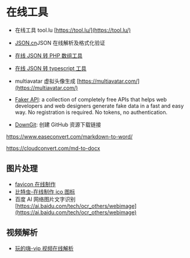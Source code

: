 # 在线工具

- 在线工具 tool.lu [https://tool.lu/](https://tool.lu/)

- [JSON.cn](https://www.json.cn/)JSON 在线解析及格式化验证

- [在线 JSON 转 PHP 数组工具](https://uutool.cn/json2php/)

- [在线 JSON 转 typescript 工具](https://tooltt.com/json2typescript/)

- multiavatar 虚拟头像生成 [https://multiavatar.com/](https://multiavatar.com/)

- [Faker API](https://fakerapi.it/it): a collection of completely free APIs that helps web developers and web designers generate fake data in a fast and easy way. No registration is required. No tokens, no authentication.

- [DownGit](https://zhoudaxiaa.gitee.io/downgit/): 创建 GitHub 资源下载链接

https://www.easeconvert.com/markdown-to-word/

https://cloudconvert.com/md-to-docx

## 图片处理

- [favicon 在线制作](https://tool.lu/favicon/)
- [比特虫-在线制作 ico 图标](https://www.bitbug.net/)
- 百度 AI 网络图片文字识别 [https://ai.baidu.com/tech/ocr_others/webimage](https://ai.baidu.com/tech/ocr_others/webimage)

## 视频解析

- [玩的嗨-vip 视频在线解析](https://tv.wandhi.com/go.html)
